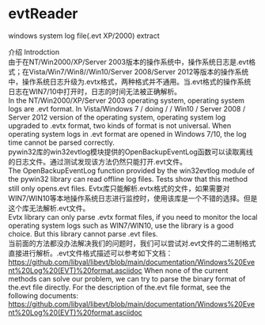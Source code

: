 # evtReader
windows system log file(.evt XP/2000) extract

介绍 Introdction  
由于在NT/Win2000/XP/Server 2003版本的操作系统中，操作系统日志是.evt格式；在Vista/Win7/Win8//Win10/Server 2008/Server 2012等版本的操作系统中，操作系统日志升级为.evtx格式，两种格式并不通用。当.evt格式的操作系统日志在WIN7/10中打开时，日志的时间无法被正确解析。  
In the NT/Win2000/XP/Server 2003 operating system, operating system logs are .evt format. In Vista/Windows 7 / doing / / Win10 / Server 2008 / Server 2012 version of the operating system, operating system log upgraded to .evtx format, two kinds of format is not universal. When operating system logs in .evt format are opened in Windows 7/10, the log time cannot be parsed correctly.  
pywin32库的win32evtlog模块提供的OpenBackupEventLog函数可以读取离线的日志文件。通过测试发现该方法仍然只能打开.evt文件。  
The OpenBackupEventLog function provided by the win32evtlog module of the pywin32 library can read offline log files. Tests show that this method still only opens.evt files.
Evtx库只能解析.evtx格式的文件，如果需要对WIN7/WIN10等本地操作系统日志进行监控时，使用该库是一个不错的选择。但是这个库无法解析.evt文件。  
Evtx library can only parse .evtx format files, if you need to monitor the local operating system logs such as WIN7/WIN10, use the library is a good choice. But this library cannot parse .evt files.  
当前面的方法都没办法解决我们的问题时，我们可以尝试对.evt文件的二进制格式直接进行解析。.evt文件格式描述可以参考如下文档：
https://github.com/libyal/libevt/blob/main/documentation/Windows%20Event%20Log%20(EVT)%20format.asciidoc
When none of the current methods can solve our problem, we can try to parse the binary format of the.evt file directly. For the description of the.evt file format, see the following documents:
https://github.com/libyal/libevt/blob/main/documentation/Windows%20Event%20Log%20(EVT)%20format.asciidoc

